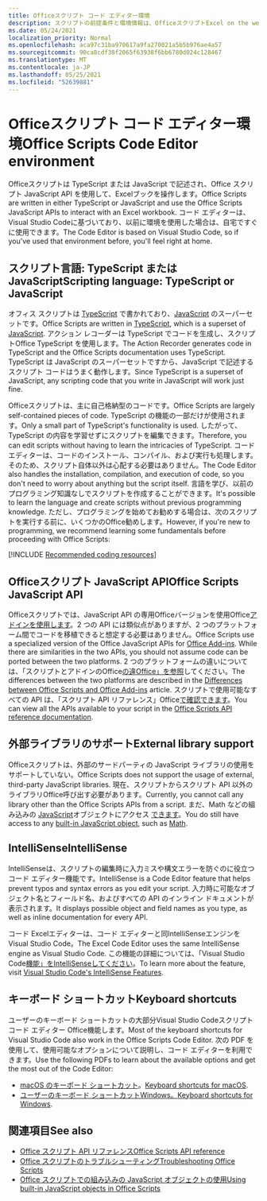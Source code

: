 ```yaml
---
title: Officeスクリプト コード エディター環境
description: スクリプトの前提条件と環境情報は、OfficeスクリプトExcel on the web。
ms.date: 05/24/2021
localization_priority: Normal
ms.openlocfilehash: aca97c31ba970617a9fa270021a5b5b976ae4a57
ms.sourcegitcommit: 90ca8cdf30f2065f63938f6bb6780d024c128467
ms.translationtype: MT
ms.contentlocale: ja-JP
ms.lasthandoff: 05/25/2021
ms.locfileid: "52639881"
---
```

# <a name="office-scripts-code-editor-environment"></a><span data-ttu-id="88189-103">Officeスクリプト コード エディター環境</span><span class="sxs-lookup"><span data-stu-id="88189-103">Office Scripts Code Editor environment</span></span>

<span data-ttu-id="88189-104">Officeスクリプトは TypeScript または JavaScript で記述され、Office スクリプト JavaScript API を使用して、Excelブックを操作します。</span><span class="sxs-lookup"><span data-stu-id="88189-104">Office Scripts are written in either TypeScript or JavaScript and use the Office Scripts JavaScript APIs to interact with an Excel workbook.</span></span> <span data-ttu-id="88189-105">コード エディターは、Visual Studio Codeに基づいており、以前に環境を使用した場合は、自宅ですぐに使用できます。</span><span class="sxs-lookup"><span data-stu-id="88189-105">The Code Editor is based on Visual Studio Code, so if you've used that environment before, you'll feel right at home.</span></span>

## <a name="scripting-language-typescript-or-javascript"></a><span data-ttu-id="88189-106">スクリプト言語: TypeScript または JavaScript</span><span class="sxs-lookup"><span data-stu-id="88189-106">Scripting language: TypeScript or JavaScript</span></span>

<span data-ttu-id="88189-107">オフィス スクリプトは [TypeScript](https://www.typescriptlang.org/docs/home.html) で書かれており、[JavaScript](https://developer.mozilla.org/docs/Web/JavaScript) のスーパーセットです。</span><span class="sxs-lookup"><span data-stu-id="88189-107">Office Scripts are written in [TypeScript](https://www.typescriptlang.org/docs/home.html), which is a superset of [JavaScript](https://developer.mozilla.org/docs/Web/JavaScript).</span></span> <span data-ttu-id="88189-108">アクション レコーダーは TypeScript でコードを生成し、スクリプトOffice TypeScript を使用します。</span><span class="sxs-lookup"><span data-stu-id="88189-108">The Action Recorder generates code in TypeScript and the Office Scripts documentation uses TypeScript.</span></span> <span data-ttu-id="88189-109">TypeScript は JavaScript のスーパーセットですから、JavaScript で記述するスクリプト コードはうまく動作します。</span><span class="sxs-lookup"><span data-stu-id="88189-109">Since TypeScript is a superset of JavaScript, any scripting code that you write in JavaScript will work just fine.</span></span>

<span data-ttu-id="88189-110">Officeスクリプトは、主に自己格納型のコードです。</span><span class="sxs-lookup"><span data-stu-id="88189-110">Office Scripts are largely self-contained pieces of code.</span></span> <span data-ttu-id="88189-111">TypeScript の機能の一部だけが使用されます。</span><span class="sxs-lookup"><span data-stu-id="88189-111">Only a small part of TypeScript's functionality is used.</span></span> <span data-ttu-id="88189-112">したがって、TypeScript の内容を学習せずにスクリプトを編集できます。</span><span class="sxs-lookup"><span data-stu-id="88189-112">Therefore, you can edit scripts without having to learn the intricacies of TypeScript.</span></span> <span data-ttu-id="88189-113">コード エディターは、コードのインストール、コンパイル、および実行も処理します。そのため、スクリプト自体以外は心配する必要はありません。</span><span class="sxs-lookup"><span data-stu-id="88189-113">The Code Editor also handles the installation, compilation, and execution of code, so you don't need to worry about anything but the script itself.</span></span> <span data-ttu-id="88189-114">言語を学び、以前のプログラミング知識なしでスクリプトを作成することができます。</span><span class="sxs-lookup"><span data-stu-id="88189-114">It's possible to learn the language and create scripts without previous programming knowledge.</span></span> <span data-ttu-id="88189-115">ただし、プログラミングを始めてお勧めする場合は、次のスクリプトを実行する前に、いくつかのOffice勧めします。</span><span class="sxs-lookup"><span data-stu-id="88189-115">However, if you're new to programming, we recommend learning some fundamentals before proceeding with Office Scripts:</span></span>

[!INCLUDE [Recommended coding resources](../includes/coding-basics-references.md)]

## <a name="office-scripts-javascript-api"></a><span data-ttu-id="88189-116">Officeスクリプト JavaScript API</span><span class="sxs-lookup"><span data-stu-id="88189-116">Office Scripts JavaScript API</span></span>

<span data-ttu-id="88189-117">Officeスクリプトでは、JavaScript API の専用Officeバージョンを使用Office[アドインを使用します](/office/dev/add-ins/overview/index)。2 つの API には類似点がありますが、2 つのプラットフォーム間でコードを移植できると想定する必要はありません。</span><span class="sxs-lookup"><span data-stu-id="88189-117">Office Scripts use a specialized version of the Office JavaScript APIs for [Office Add-ins](/office/dev/add-ins/overview/index). While there are similarities in the two APIs, you should not assume code can be ported between the two platforms.</span></span> <span data-ttu-id="88189-118">2 つのプラットフォームの違いについては、「スクリプトとアドインのOffice[の違Office」を参照](../resources/add-ins-differences.md#apis)してください。</span><span class="sxs-lookup"><span data-stu-id="88189-118">The differences between the two platforms are described in the [Differences between Office Scripts and Office Add-ins](../resources/add-ins-differences.md#apis) article.</span></span> <span data-ttu-id="88189-119">スクリプトで使用可能なすべての API は、「スクリプト API リファレンス」Office[で確認できます](/javascript/api/office-scripts/overview)。</span><span class="sxs-lookup"><span data-stu-id="88189-119">You can view all the APIs available to your script in the [Office Scripts API reference documentation](/javascript/api/office-scripts/overview).</span></span>

## <a name="external-library-support"></a><span data-ttu-id="88189-120">外部ライブラリのサポート</span><span class="sxs-lookup"><span data-stu-id="88189-120">External library support</span></span>

<span data-ttu-id="88189-121">Officeスクリプトは、外部のサードパーティの JavaScript ライブラリの使用をサポートしていない。</span><span class="sxs-lookup"><span data-stu-id="88189-121">Office Scripts does not support the usage of external, third-party JavaScript libraries.</span></span> <span data-ttu-id="88189-122">現在、スクリプトからスクリプト API 以外のライブラリOffice呼び出す必要があります。</span><span class="sxs-lookup"><span data-stu-id="88189-122">Currently, you cannot call any library other than the Office Scripts APIs from a script.</span></span> <span data-ttu-id="88189-123">まだ、Math などの組み込みの [JavaScript](../develop/javascript-objects.md)オブジェクトにアクセス [できます](https://developer.mozilla.org/docs/Web/JavaScript/Reference/Global_Objects/Math)。</span><span class="sxs-lookup"><span data-stu-id="88189-123">You do still have access to any [built-in JavaScript object](../develop/javascript-objects.md), such as [Math](https://developer.mozilla.org/docs/Web/JavaScript/Reference/Global_Objects/Math).</span></span>

## <a name="intellisense"></a><span data-ttu-id="88189-124">IntelliSense</span><span class="sxs-lookup"><span data-stu-id="88189-124">IntelliSense</span></span>

<span data-ttu-id="88189-125">IntelliSenseは、スクリプトの編集時に入力ミスや構文エラーを防ぐのに役立つコード エディター機能です。</span><span class="sxs-lookup"><span data-stu-id="88189-125">IntelliSense is a Code Editor feature that helps prevent typos and syntax errors as you edit your script.</span></span> <span data-ttu-id="88189-126">入力時に可能なオブジェクト名とフィールド名、およびすべての API のインライン ドキュメントが表示されます。</span><span class="sxs-lookup"><span data-stu-id="88189-126">It displays possible object and field names as you type, as well as inline documentation for every API.</span></span>

<span data-ttu-id="88189-127">コード Excelエディターは、コード エディターと同IntelliSenseエンジンをVisual Studio Code。</span><span class="sxs-lookup"><span data-stu-id="88189-127">The Excel Code Editor uses the same IntelliSense engine as Visual Studio Code.</span></span> <span data-ttu-id="88189-128">この機能の詳細については、「Visual Studio Code[機能」をIntelliSenseしてください](https://code.visualstudio.com/docs/editor/intellisense#_intellisense-features)。</span><span class="sxs-lookup"><span data-stu-id="88189-128">To learn more about the feature, visit [Visual Studio Code's IntelliSense Features](https://code.visualstudio.com/docs/editor/intellisense#_intellisense-features).</span></span>

## <a name="keyboard-shortcuts"></a><span data-ttu-id="88189-129">キーボード ショートカット</span><span class="sxs-lookup"><span data-stu-id="88189-129">Keyboard shortcuts</span></span>

<span data-ttu-id="88189-130">ユーザーのキーボード ショートカットの大部分Visual Studio Codeスクリプト コード エディター Office機能します。</span><span class="sxs-lookup"><span data-stu-id="88189-130">Most of the keyboard shortcuts for Visual Studio Code also work in the Office Scripts Code Editor.</span></span> <span data-ttu-id="88189-131">次の PDF を使用して、使用可能なオプションについて説明し、コード エディターを利用できます。</span><span class="sxs-lookup"><span data-stu-id="88189-131">Use the following PDFs to learn about the available options and get the most out of the Code Editor:</span></span>

- <span data-ttu-id="88189-132">[macOS のキーボード ショートカット](https://code.visualstudio.com/shortcuts/keyboard-shortcuts-macos.pdf)。</span><span class="sxs-lookup"><span data-stu-id="88189-132">[Keyboard shortcuts for macOS](https://code.visualstudio.com/shortcuts/keyboard-shortcuts-macos.pdf).</span></span>
- <span data-ttu-id="88189-133">[ユーザーのキーボード ショートカットWindows。](https://code.visualstudio.com/shortcuts/keyboard-shortcuts-windows.pdf)</span><span class="sxs-lookup"><span data-stu-id="88189-133">[Keyboard shortcuts for Windows](https://code.visualstudio.com/shortcuts/keyboard-shortcuts-windows.pdf).</span></span>

## <a name="see-also"></a><span data-ttu-id="88189-134">関連項目</span><span class="sxs-lookup"><span data-stu-id="88189-134">See also</span></span>

- [<span data-ttu-id="88189-135">Office スクリプト API リファレンス</span><span class="sxs-lookup"><span data-stu-id="88189-135">Office Scripts API reference</span></span>](/javascript/api/office-scripts/overview)
- [<span data-ttu-id="88189-136">Office スクリプトのトラブルシューティング</span><span class="sxs-lookup"><span data-stu-id="88189-136">Troubleshooting Office Scripts</span></span>](../testing/troubleshooting.md)
- [<span data-ttu-id="88189-137">Office スクリプトでの組み込みの JavaScript オブジェクトの使用</span><span class="sxs-lookup"><span data-stu-id="88189-137">Using built-in JavaScript objects in Office Scripts</span></span>](../develop/javascript-objects.md)
